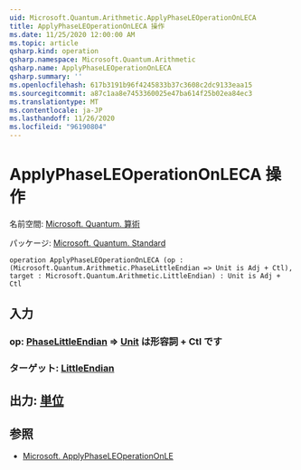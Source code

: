 ```yaml
---
uid: Microsoft.Quantum.Arithmetic.ApplyPhaseLEOperationOnLECA
title: ApplyPhaseLEOperationOnLECA 操作
ms.date: 11/25/2020 12:00:00 AM
ms.topic: article
qsharp.kind: operation
qsharp.namespace: Microsoft.Quantum.Arithmetic
qsharp.name: ApplyPhaseLEOperationOnLECA
qsharp.summary: ''
ms.openlocfilehash: 617b3191b96f4245833b37c3608c2dc9133eaa15
ms.sourcegitcommit: a87c1aa8e7453360025e47ba614f25b02ea84ec3
ms.translationtype: MT
ms.contentlocale: ja-JP
ms.lasthandoff: 11/26/2020
ms.locfileid: "96190804"
---
```

# <a name="applyphaseleoperationonleca-operation"></a>ApplyPhaseLEOperationOnLECA 操作

名前空間: [Microsoft. Quantum. 算術](xref:Microsoft.Quantum.Arithmetic)

パッケージ: [Microsoft. Quantum. Standard](https://nuget.org/packages/Microsoft.Quantum.Standard)




```qsharp
operation ApplyPhaseLEOperationOnLECA (op : (Microsoft.Quantum.Arithmetic.PhaseLittleEndian => Unit is Adj + Ctl), target : Microsoft.Quantum.Arithmetic.LittleEndian) : Unit is Adj + Ctl
```


## <a name="input"></a>入力

### <a name="op--phaselittleendian--unit--is-adj--ctl"></a>op: [PhaseLittleEndian](xref:Microsoft.Quantum.Arithmetic.PhaseLittleEndian) => [Unit](xref:microsoft.quantum.lang-ref.unit)  は形容詞 + Ctl です




### <a name="target--littleendian"></a>ターゲット: [LittleEndian](xref:Microsoft.Quantum.Arithmetic.LittleEndian)





## <a name="output--unit"></a>出力: [単位](xref:microsoft.quantum.lang-ref.unit)



## <a name="see-also"></a>参照

- [Microsoft. ApplyPhaseLEOperationOnLE](xref:Microsoft.Quantum.Canon.ApplyPhaseLEOperationOnLE)